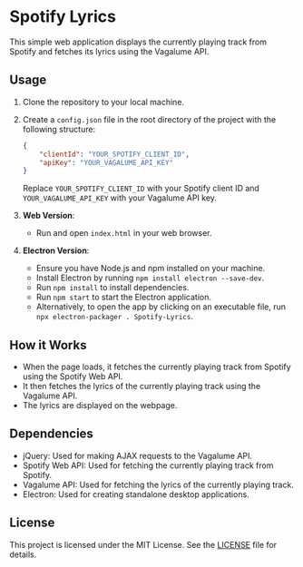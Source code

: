 # Spotify Lyrics

This simple web application displays the currently playing track from Spotify and fetches its lyrics using the Vagalume API.

## Usage

1. Clone the repository to your local machine.
2. Create a `config.json` file in the root directory of the project with the following structure:

    ```json
    {
        "clientId": "YOUR_SPOTIFY_CLIENT_ID",
        "apiKey": "YOUR_VAGALUME_API_KEY"
    }
    ```

    Replace `YOUR_SPOTIFY_CLIENT_ID` with your Spotify client ID and `YOUR_VAGALUME_API_KEY` with your Vagalume API key.

3. **Web Version**:
   - Run and open `index.html` in your web browser.

4. **Electron Version**:
   - Ensure you have Node.js and npm installed on your machine.
   - Install Electron by running `npm install electron --save-dev`.
   - Run `npm install` to install dependencies.
   - Run `npm start` to start the Electron application.
   - Alternatively, to open the app by clicking on an executable file, run `npx electron-packager . Spotify-Lyrics`.

## How it Works

- When the page loads, it fetches the currently playing track from Spotify using the Spotify Web API.
- It then fetches the lyrics of the currently playing track using the Vagalume API.
- The lyrics are displayed on the webpage.

## Dependencies

- jQuery: Used for making AJAX requests to the Vagalume API.
- Spotify Web API: Used for fetching the currently playing track from Spotify.
- Vagalume API: Used for fetching the lyrics of the currently playing track.
- Electron: Used for creating standalone desktop applications.

## License

This project is licensed under the MIT License. See the [LICENSE](LICENSE) file for details.